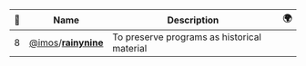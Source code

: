 |:star2: | Name | Description | 🌍|
|---|---|---|---|
|8|[@imos](https://github.com/imos)/[**rainynine**](https://github.com/imos/rainynine)|To preserve programs as historical material||

